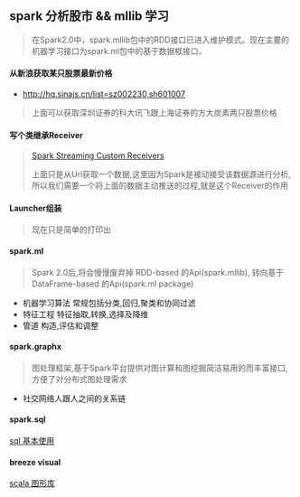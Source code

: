 ## spark 分析股市 && mllib 学习
> 在Spark2.0中，spark.mllib包中的RDD接口已进入维护模式。现在主要的机器学习接口为spark.ml包中的基于数据框接口。

#### 从新浪获取某只股票最新价格

* http://hq.sinajs.cn/list=sz002230,sh601007
> 上面可以获取深圳证券的科大讯飞跟上海证券的方大炭素两只股票价格

#### 写个类继承Receiver 
> [Spark Streaming Custom Receivers](http://spark.apache.org/docs/latest/streaming-custom-receivers.html)
>
> 上面只是从Url获取一个数据,这里因为Spark是被动接受该数据源进行分析,所以我们需要一个将上面的数据主动推送的过程,就是这个Receiver的作用

#### Launcher组装
> 现在只是简单的打印出

#### spark.ml
> Spark 2.0后,将会慢慢废弃掉 RDD-based 的Api(spark.mllib), 转向基于 DataFrame-based 的Api(spark.ml package)
* 机器学习算法 常规包括分类,回归,聚类和协同过滤
* 特征工程 特征抽取,转换,选择及降维
* 管道 构造,评估和调整

#### spark.graphx
> 图处理框架,基于Spark平台提供对图计算和图挖掘简洁易用的而丰富接口,方便了对分布式图处理需求
* 社交网络人跟人之间的关系链

#### spark.sql
[sql 基本使用](https://github.com/bobxwang/predict-stock-in-spark/blob/master/src/main/scala/com/bob/sql/SSql.scala)

#### breeze visual
[scala 图形库](https://github.com/scalanlp/breeze/)